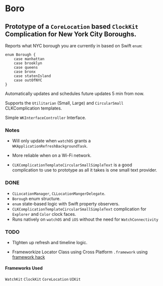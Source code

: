 #  Boro

## Prototype of a `CoreLocation` based `ClockKit` Complication for New York City Boroughs.

Reports what NYC borough you are currently in based on Swift `enum`:

```
enum Borough {
    case manhattan
    case brooklyn
    case queens
    case bronx
    case statenIsland
    case outOfNYC
}

```

Automatically updates and schedules future updates 5 min from now.

Supports the `Utilitarian` (Small, Large) and `CircularSmall` CLKComplication templates.

Simple `WKInterfaceController` Interface. 

### Notes

* Will only update when `watchOS` grants a `WKApplicationRefreshBackgroundTask`. 

* More reliable when on a Wi-Fi network.

* `CLKComplicationTemplateCircularSmallSimpleText` is a good complication to use to prototype as all it takes is one small text provider.

### DONE

* `CLLocationManager`, `CLLocationMangerDelegate`.
* `Borough` enum structure.
* `enum` state-based logic with Swift property observers.
* `CLKComplicationTemplateCircularSmallSimpleText` complication for `Explorer` and `Color` clock faces.
* Runs natively on `watchOS` and `iOS` without the need for `WatchConnectivity`

### TODO

* TIghten up refresh and timeline logic.

* Frameworkize Locator Class using Cross Platform `.framework` using [framework hack](https://theswiftdev.com/2017/10/23/how-to-make-a-swift-framework/)
  
#### Frameworks Used

`WatchKit`
`ClockKit`
`CoreLocation`
`UIKit`
